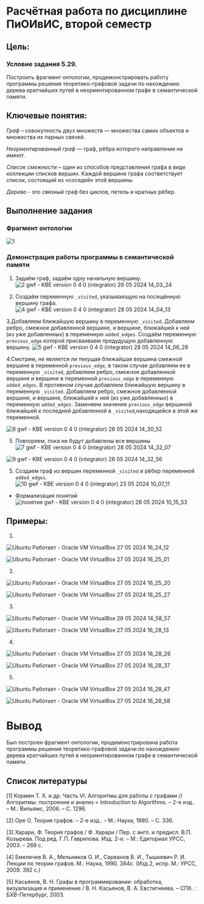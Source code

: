 # Расчётная работа по дисциплине ПиОИвИС, второй семестр


## Цель:


### Условие задания 5.29.
Построить фрагмент онтологии, продемонстрировать работу программы решения теоретико-графовой задачи по нахождению дерева кратчайших путей в неориентированном графе в семантической памяти.

## Ключевые понятия:
*Граф* – совокупность двух множеств — множества самих объектов и множества их парных связей.

*Неориентированный граф*  — граф, рёбра которого направления не имеют.

*Список смежности* – один из способов представления графа в виде коллекции списков вершин. Каждой вершине графа соответствует список, состоящий из «соседей» этой вершины.

*Дерево* - это связный граф без циклов, петель и кратных рёбер.

## Выполнение задания
### Фрагмент онтологии
![1](https://github.com/iis-32170x/RPIIS/assets/144374775/5e80d538-fbc6-411f-8259-007fac20051d)


### Демонстрация работы программы в семантической памяти
1. Задаём граф, задаём одну начальную вершину. 
![2 gwf - KBE version 0 4 0  (integrator) 28 05 2024 14_03_24](https://github.com/iis-32170x/RPIIS/assets/144374775/dac0bff4-134c-44fe-9830-f2a111a44dfa)


2. Создаём переменную `_visited`, указывающую на посещённую вершину графа.
![4 gwf - KBE version 0 4 0  (integrator) 28 05 2024 14_04_13](https://github.com/iis-32170x/RPIIS/assets/144374775/316c3e78-5d8e-44d2-aac6-4c12fae20dcf)

3.Добавляем ближайшую вершину в переменную `_visited`. Добавляем ребро, смежное добавленной вершине, и вершине, ближайшей к ней (из уже добавленных) в переменную `added_edges`. Создаём переменную `previous_edge` которой присваиваем предудущую добавленную вершину.
![5 gwf - KBE version 0 4 0  (integrator) 28 05 2024 14_06_28](https://github.com/iis-32170x/RPIIS/assets/144374775/d11d7e27-ac9b-48fe-9163-f642cf5ce22c)

4.Смотрим, не является ли текущая ближайшая вершина смежной вершине в переменной `previous_edge`, в таком случае добавляем ее в переменную `_visited`, добавляем ребро, смежное добавленной вершине и вершине в переменной `previous_edge` в переменную `added_edges`. В противном случае добавляем ближайшую вершину в переменную `_visited`. Добавляем ребро, смежное добавленной вершине, и вершине, ближайшей к ней (из уже добавленных) в переменную `added_edges`. Заменяем значение `previous_edge` вершиной ближайшей к последней добавленной в `_visited`,находящейся в этой же переменной.

![6 gwf - KBE version 0 4 0  (integrator) 28 05 2024 14_30_52](https://github.com/iis-32170x/RPIIS/assets/144374775/2ee71761-8d59-44d8-9905-2d013272eaf0)

5. Повторяем, пока не будут добавлены все вершины
![7 gwf - KBE version 0 4 0  (integrator) 28 05 2024 14_32_07](https://github.com/iis-32170x/RPIIS/assets/144374775/ded340a9-449a-4677-9e38-3fa47cbca104)

![9 gwf - KBE version 0 4 0  (integrator) 28 05 2024 14_32_56](https://github.com/iis-32170x/RPIIS/assets/144374775/54974300-ccb4-43c2-af91-445caa93ae54)

5. Создаем граф из вершин переменной `_visited` и рёбер переменной `added_edges`.
![10 gwf - KBE version 0 4 0  (integrator) 23 05 2024 10_07_11](https://github.com/iis-32170x/RPIIS/assets/144374775/8179aff1-d751-4166-b197-4fcf49dabc3a)

- Формализация понятий
	![понятия gwf - KBE version 0 4 0  (integrator) 28 05 2024 10_15_53](https://github.com/iis-32170x/RPIIS/assets/144374775/48ccaaef-5005-43eb-a8b1-0593463b890d)


## Примеры:
1.
![Ubuntu  Работает  - Oracle VM VirtualBox 27 05 2024 16_24_12](https://github.com/iis-32170x/RPIIS/assets/144374775/80bb93c0-3ec9-43ee-9442-86fd4b9cb969)
   
![Ubuntu  Работает  - Oracle VM VirtualBox 27 05 2024 16_25_01](https://github.com/iis-32170x/RPIIS/assets/144374775/1db33c09-f1ad-4984-94c1-60741e636fa2)
   
2.
![Ubuntu  Работает  - Oracle VM VirtualBox 27 05 2024 16_25_20](https://github.com/iis-32170x/RPIIS/assets/144374775/8d3bb1a2-08e4-4de4-bc4c-da979ae70fe7)

![Ubuntu  Работает  - Oracle VM VirtualBox 27 05 2024 16_25_27](https://github.com/iis-32170x/RPIIS/assets/144374775/a90b6099-c7e5-4739-9e06-4d35f84dad4a)

3. 
![Ubuntu  Работает  - Oracle VM VirtualBox 28 05 2024 14_58_57](https://github.com/iis-32170x/RPIIS/assets/144374775/bac8d62b-a929-4595-812d-2a70ed12a4dd)

![Ubuntu  Работает  - Oracle VM VirtualBox 27 05 2024 16_28_13](https://github.com/iis-32170x/RPIIS/assets/144374775/b9029881-1e3a-45c5-adb8-2e4bca1a59aa)

4.
![Ubuntu  Работает  - Oracle VM VirtualBox 27 05 2024 16_28_26](https://github.com/iis-32170x/RPIIS/assets/144374775/82afc932-1451-4571-ab96-77596d0a6d0b)

![Ubuntu  Работает  - Oracle VM VirtualBox 27 05 2024 16_28_37](https://github.com/iis-32170x/RPIIS/assets/144374775/08000a20-2152-47c7-88c8-4ed55ba0e25e)

5.
![Ubuntu  Работает  - Oracle VM VirtualBox 27 05 2024 16_28_47](https://github.com/iis-32170x/RPIIS/assets/144374775/f36224e6-e591-4b43-9a61-af1d09345028)

![Ubuntu  Работает  - Oracle VM VirtualBox 27 05 2024 16_28_58](https://github.com/iis-32170x/RPIIS/assets/144374775/32d989a0-1d1e-4367-9bbf-c21bba659c53)

# Вывод
Был построен фрагмент онтологии, продемонстрирована работа программы решения теоретико-графовой задачи по нахождению дерева кратчайших путей в неориентированном графе в семантической памяти.

## Список литературы

[1] Кормен Т. Х. и др. Часть VI. Алгоритмы для работы с графами // Алгоритмы: построение и анализ = Introduction to Algorithms. – 2-е изд.. – М.: Вильямс, 2006. – С. 1296.

[2] Оре О. Теория графов. – 2-е изд.. – М.: Наука, 1980. – С. 336.

[3] Харари, Ф. Теория графов / Ф. Харари / Пер. с англ. и предисл. В.П. Козырева. Под ред. Г.П. Гаврилова. Изд. 2-е. – М.: Едиториал УРСС, 2003. – 269 с.

[4] Емеличев В. А., Мельников О. И., Сарванов В. И., Тышкевич Р. И. Лекции по теории графов. М.: Наука, 1990. 384с. (Изд.2, испр. М.: УРСС, 2009. 392 с.)

[5] Касьянов, В. Н. Графы в программировании: обработка, визуализация и применение / В. Н. Касьянов, В. А. Евстигнеева. – СПб. : БХВ-Петербург, 2003.
